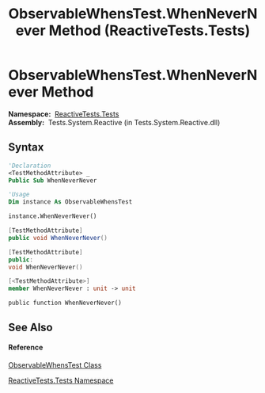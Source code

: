 ﻿---
title: ObservableWhensTest.WhenNeverNever Method  (ReactiveTests.Tests)
TOCTitle: WhenNeverNever Method
ms:assetid: M:ReactiveTests.Tests.ObservableWhensTest.WhenNeverNever
ms:mtpsurl: https://msdn.microsoft.com/en-us/library/reactivetests.tests.observablewhenstest.whennevernever(v=VS.103)
ms:contentKeyID: 36619473
ms.date: 06/28/2011
mtps_version: v=VS.103
f1_keywords:
- ReactiveTests.Tests.ObservableWhensTest.WhenNeverNever
dev_langs:
- CSharp
- JScript
- VB
- FSharp
- c++
---

# ObservableWhensTest.WhenNeverNever Method

**Namespace:**  [ReactiveTests.Tests](hh289046\(v=vs.103\).md)  
**Assembly:**  Tests.System.Reactive (in Tests.System.Reactive.dll)

## Syntax

``` vb
'Declaration
<TestMethodAttribute> _
Public Sub WhenNeverNever
```

``` vb
'Usage
Dim instance As ObservableWhensTest

instance.WhenNeverNever()
```

``` csharp
[TestMethodAttribute]
public void WhenNeverNever()
```

``` c++
[TestMethodAttribute]
public:
void WhenNeverNever()
```

``` fsharp
[<TestMethodAttribute>]
member WhenNeverNever : unit -> unit 
```

``` jscript
public function WhenNeverNever()
```

## See Also

#### Reference

[ObservableWhensTest Class](hh303102\(v=vs.103\).md)

[ReactiveTests.Tests Namespace](hh289046\(v=vs.103\).md)

